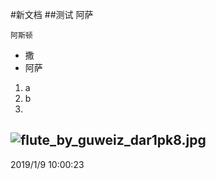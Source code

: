 #新文档![]()
##测试
	阿萨

`阿斯顿` 
- 撒
- 阿萨

1. a
2. b
3.
![flute_by_guweiz_dar1pk8.jpg](0)
----------
2019/1/9 10:00:23 
	